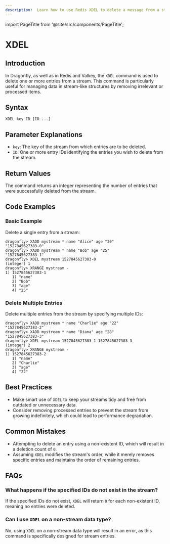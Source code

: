 ```yaml
---
description:  Learn how to use Redis XDEL to delete a message from a stream.
---
```


import PageTitle from '@site/src/components/PageTitle';

# XDEL

<PageTitle title="Redis XDEL Command (Documentation) | Dragonfly" />

## Introduction

In Dragonfly, as well as in Redis and Valkey, the `XDEL` command is used to delete one or more entries from a stream.
This command is particularly useful for managing data in stream-like structures by removing irrelevant or processed items.

## Syntax

```shell
XDEL key ID [ID ...]
```

## Parameter Explanations

- `key`: The key of the stream from which entries are to be deleted.
- `ID`: One or more entry IDs identifying the entries you wish to delete from the stream.

## Return Values

The command returns an integer representing the number of entries that were successfully deleted from the stream.

## Code Examples

### Basic Example

Delete a single entry from a stream:

```shell
dragonfly> XADD mystream * name "Alice" age "30"
"1527845627383-0"
dragonfly> XADD mystream * name "Bob" age "25"
"1527845627383-1"
dragonfly> XDEL mystream 1527845627383-0
(integer) 1
dragonfly> XRANGE mystream -
1) 1527845627383-1
   1) "name"
   2) "Bob"
   3) "age"
   4) "25"
```

### Delete Multiple Entries

Delete multiple entries from the stream by specifying multiple IDs:

```shell
dragonfly> XADD mystream * name "Charlie" age "22"
"1527845627383-2"
dragonfly> XADD mystream * name "Diana" age "28"
"1527845627383-3"
dragonfly> XDEL mystream 1527845627383-1 1527845627383-3
(integer) 2
dragonfly> XRANGE mystream -
1) 1527845627383-2
   1) "name"
   2) "Charlie"
   3) "age"
   4) "22"
```

## Best Practices

- Make smart use of `XDEL` to keep your streams tidy and free from outdated or unnecessary data.
- Consider removing processed entries to prevent the stream from growing indefinitely, which could lead to performance degradation.

## Common Mistakes

- Attempting to delete an entry using a non-existent ID, which will result in a deletion count of `0`.
- Assuming `XDEL` modifies the stream's order, while it merely removes specific entries and maintains the order of remaining entries.

## FAQs

### What happens if the specified IDs do not exist in the stream?

If the specified IDs do not exist, `XDEL` will return `0` for each non-existent ID, meaning no entries were deleted.

### Can I use `XDEL` on a non-stream data type?

No, using `XDEL` on a non-stream data type will result in an error, as this command is specifically designed for stream entries.